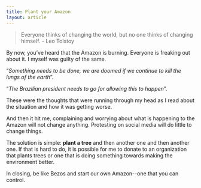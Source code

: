 ```yaml
---
title: Plant your Amazon
layout: article
---
```


> Everyone thinks of changing the world, but no one thinks of changing himself. - Leo Tolstoy

By now, you’ve heard that the Amazon is burning. Everyone is freaking out about it. I myself was guilty of the same. 

“*Something needs to be done, we are doomed if we continue to kill the lungs of the earth*”. 

“*The Brazilian president needs to go for allowing this to happen*”.

These were the thoughts that were running through my head as I read about the situation and how it was getting worse. 

And then it hit me, complaining and worrying about what is happening to the Amazon will not change anything. Protesting on social media will do little to change things. 

The solution is simple: **plant a tree** and then another one and then another one. If that is hard to do, it is possible for me to donate to an organization that plants trees or one that is doing something towards making the environment better.

In closing, be like Bezos and start our own Amazon--one that you can control.
